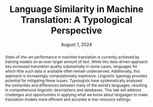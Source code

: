 ---
layout: event

title: "Language Similarity in Machine Translation: A Typological Perspective"
abstract: State-of-the-art performance in machine translation is currently achieved by training models on an ever larger amount of text. While this data-driven approach has increased translation quality substantially in some cases, languages for which little such data is available often remain underserved. Additionally, this approach is increasingly computationally expensive. Linguistic typology provides potential for mitigating these issues. Typologists have systematically analysed the similarities and differences between many of the world’s languages, resulting in comprehensive linguistic descriptions and databases. This talk will address challenges and opportunities in applying what we know about languages to make translation models more efficient and accurate in low-resource settings.
speaker: drs. Esther Ploeger
bio: Esther Ploeger is a PhD student at the Department of Computer Science at Aalborg University, Copenhagen. In her research, she focuses on leveraging knowledge about language and cross-linguistic tendencies (linguistic typology) in practical natural language processing applications, such as machine translation. Prior to this, she obtained a BSc. And MSc. in Information Science at the Univeristy of Groningen in The Netherlands.
website: https://vbn.aau.dk/en/persons/espl
date: August 1, 2024
time: 13:00–14:00
location: Department of Computer Science (Celestijnenlaan 200A) -- Java (room 5.152)
#roomfinder: https://www.lmu.de/raumfinder/#/building/bw0000/map?room=000000116_
img: https://vbn.aau.dk/files-asset/716498132/EstherPloeger.jpg
#imgalt: Portrait of Saif Mohammad
imgside: right
---